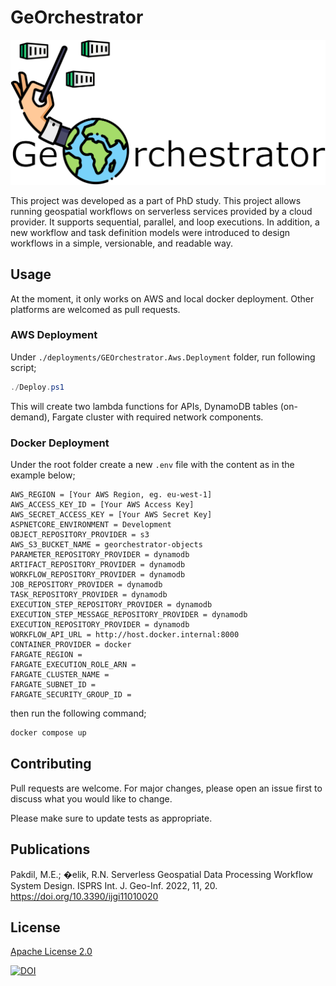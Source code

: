 # GeOrchestrator

![Logo](logo.png)

This project was developed as a part of PhD study. This project allows running 
geospatial workflows on serverless services provided by a cloud provider. It supports 
sequential, parallel, and loop executions. In addition, a new workflow and task definition 
models were introduced to design workflows in a simple, versionable, and readable way. 

## Usage

At the moment, it only works on AWS and local docker deployment. Other platforms are welcomed as pull requests.

### AWS Deployment

Under `./deployments/GEOrchestrator.Aws.Deployment` folder, run following script;

```powershell
./Deploy.ps1
```

This will create two lambda functions for APIs, DynamoDB tables (on-demand), Fargate cluster with required network components. 

### Docker Deployment

Under the root folder create a new `.env` file with the content as in the example below;

```
AWS_REGION = [Your AWS Region, eg. eu-west-1]
AWS_ACCESS_KEY_ID = [Your AWS Access Key]
AWS_SECRET_ACCESS_KEY = [Your AWS Secret Key]
ASPNETCORE_ENVIRONMENT = Development
OBJECT_REPOSITORY_PROVIDER = s3
AWS_S3_BUCKET_NAME = georchestrator-objects
PARAMETER_REPOSITORY_PROVIDER = dynamodb
ARTIFACT_REPOSITORY_PROVIDER = dynamodb
WORKFLOW_REPOSITORY_PROVIDER = dynamodb
JOB_REPOSITORY_PROVIDER = dynamodb
TASK_REPOSITORY_PROVIDER = dynamodb
EXECUTION_STEP_REPOSITORY_PROVIDER = dynamodb
EXECUTION_STEP_MESSAGE_REPOSITORY_PROVIDER = dynamodb
EXECUTION_REPOSITORY_PROVIDER = dynamodb
WORKFLOW_API_URL = http://host.docker.internal:8000
CONTAINER_PROVIDER = docker
FARGATE_REGION = 
FARGATE_EXECUTION_ROLE_ARN = 
FARGATE_CLUSTER_NAME = 
FARGATE_SUBNET_ID = 
FARGATE_SECURITY_GROUP_ID = 
```

then run the following command;

```bash
docker compose up
```

## Contributing
Pull requests are welcome. For major changes, please open an issue first to discuss what you would like to change.

Please make sure to update tests as appropriate.

## Publications

Pakdil, M.E.; �elik, R.N. Serverless Geospatial Data Processing Workflow System Design. 
ISPRS Int. J. Geo-Inf. 2022, 11, 20. https://doi.org/10.3390/ijgi11010020

## License
[Apache License 2.0](https://choosealicense.com/licenses/apache-2.0/)

[![DOI](https://zenodo.org/badge/325787241.svg)](https://zenodo.org/badge/latestdoi/325787241)
